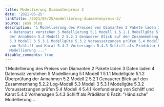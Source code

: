 ```yaml
---
title: Modellierung Diamantenpreis 2
date: '2021-05-25'
linkTitle: /2021/05/25/modellierung-diamantenpreis-2/
source: sesa blog
description: '1 Modellierung des Preises von Diamanten 2 Pakete laden 3 Daten laden
  4 Datensatz verstehen 5 Modellierung 5.1 Modell 1 5.1.1 Modellgüte 5.1.2 Überprüfung
  der Annahmen 5.2 Modell 2 5.2.1 Genauerer Blick auf den Zusammenhang 5.2.2 Log-Modell
  5.3 Modell 3 5.3.1 Modellgüte 5.3.2 Voraussetzungen prüfen 5.4 Modell 4 5.4.1 Konfundierung
  von Schliff und Karat 5.4.2 Vorhersagen 5.4.3 Schliff als Prädiktor 6 Fazit: “Händische”
  Modellierung ...'
disable_comments: true
---
```

1 Modellierung des Preises von Diamanten 2 Pakete laden 3 Daten laden 4 Datensatz verstehen 5 Modellierung 5.1 Modell 1 5.1.1 Modellgüte 5.1.2 Überprüfung der Annahmen 5.2 Modell 2 5.2.1 Genauerer Blick auf den Zusammenhang 5.2.2 Log-Modell 5.3 Modell 3 5.3.1 Modellgüte 5.3.2 Voraussetzungen prüfen 5.4 Modell 4 5.4.1 Konfundierung von Schliff und Karat 5.4.2 Vorhersagen 5.4.3 Schliff als Prädiktor 6 Fazit: “Händische” Modellierung ...